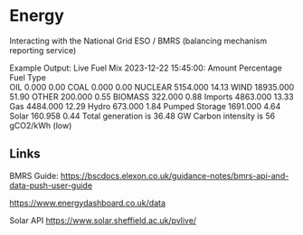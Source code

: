 # Energy
Interacting with the National Grid ESO / BMRS (balancing mechanism reporting service)

Example Output:
Live Fuel Mix 2023-12-22 15:45:00:
                   Amount  Percentage
Fuel Type                            
OIL                 0.000        0.00
COAL                0.000        0.00
NUCLEAR          5154.000       14.13
WIND            18935.000       51.90
OTHER             200.000        0.55
BIOMASS           322.000        0.88
Imports          4863.000       13.33
Gas              4484.000       12.29
Hydro             673.000        1.84
Pumped Storage   1691.000        4.64
Solar             160.958        0.44
Total generation is 36.48 GW
Carbon intensity is 56 gCO2/kWh (low)

## Links

BMRS Guide: https://bscdocs.elexon.co.uk/guidance-notes/bmrs-api-and-data-push-user-guide

https://www.energydashboard.co.uk/data

Solar API https://www.solar.sheffield.ac.uk/pvlive/
